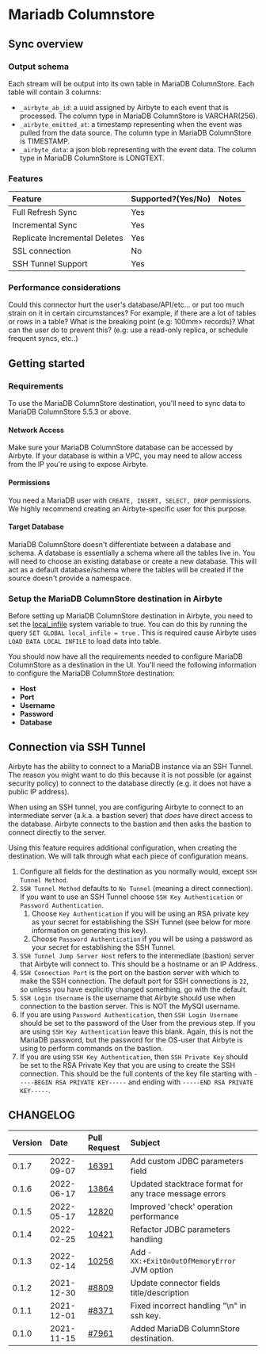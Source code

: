 # Mariadb Columnstore

## Sync overview

### Output schema

Each stream will be output into its own table in MariaDB ColumnStore. Each table will contain 3
columns:

- `_airbyte_ab_id`: a uuid assigned by Airbyte to each event that is processed. The column type in
  MariaDB ColumnStore is VARCHAR(256).
- `_airbyte_emitted_at`: a timestamp representing when the event was pulled from the data source.
  The column type in MariaDB ColumnStore is TIMESTAMP.
- `_airbyte_data`: a json blob representing with the event data. The column type in MariaDB
  ColumnStore is LONGTEXT.

### Features

| Feature                       | Supported?(Yes/No) | Notes |
| :---------------------------- | :----------------- | :---- |
| Full Refresh Sync             | Yes                |       |
| Incremental Sync              | Yes                |       |
| Replicate Incremental Deletes | Yes                |       |
| SSL connection                | No                 |       |
| SSH Tunnel Support            | Yes                |       |

### Performance considerations

Could this connector hurt the user's database/API/etc... or put too much strain on it in certain
circumstances? For example, if there are a lot of tables or rows in a table? What is the breaking
point (e.g: 100mm&gt; records)? What can the user do to prevent this? (e.g: use a read-only replica,
or schedule frequent syncs, etc..)

## Getting started

### Requirements

To use the MariaDB ColumnStore destination, you'll need to sync data to MariaDB ColumnStore 5.5.3 or
above.

#### Network Access

Make sure your MariaDB ColumnStore database can be accessed by Airbyte. If your database is within a
VPC, you may need to allow access from the IP you're using to expose Airbyte.

#### **Permissions**

You need a MariaDB user with `CREATE, INSERT, SELECT, DROP` permissions. We highly recommend
creating an Airbyte-specific user for this purpose.

#### Target Database

MariaDB ColumnStore doesn't differentiate between a database and schema. A database is essentially a
schema where all the tables live in. You will need to choose an existing database or create a new
database. This will act as a default database/schema where the tables will be created if the source
doesn't provide a namespace.

### Setup the MariaDB ColumnStore destination in Airbyte

Before setting up MariaDB ColumnStore destination in Airbyte, you need to set the
[local_infile](https://mariadb.com/kb/en/server-system-variables/#local_infile) system variable to
true. You can do this by running the query `SET GLOBAL local_infile = true` . This is required cause
Airbyte uses `LOAD DATA LOCAL INFILE` to load data into table.

You should now have all the requirements needed to configure MariaDB ColumnStore as a destination in
the UI. You'll need the following information to configure the MariaDB ColumnStore destination:

- **Host**
- **Port**
- **Username**
- **Password**
- **Database**

## Connection via SSH Tunnel

Airbyte has the ability to connect to a MariaDB instance via an SSH Tunnel. The reason you might
want to do this because it is not possible \(or against security policy\) to connect to the database
directly \(e.g. it does not have a public IP address\).

When using an SSH tunnel, you are configuring Airbyte to connect to an intermediate server \(a.k.a.
a bastion sever\) that _does_ have direct access to the database. Airbyte connects to the bastion
and then asks the bastion to connect directly to the server.

Using this feature requires additional configuration, when creating the destination. We will talk
through what each piece of configuration means.

1. Configure all fields for the destination as you normally would, except `SSH Tunnel Method`.
2. `SSH Tunnel Method` defaults to `No Tunnel` \(meaning a direct connection\). If you want to use
   an SSH Tunnel choose `SSH Key Authentication` or `Password Authentication`.
   1. Choose `Key Authentication` if you will be using an RSA private key as your secret for
      establishing the SSH Tunnel \(see below for more information on generating this key\).
   2. Choose `Password Authentication` if you will be using a password as your secret for
      establishing the SSH Tunnel.
3. `SSH Tunnel Jump Server Host` refers to the intermediate \(bastion\) server that Airbyte will
   connect to. This should be a hostname or an IP Address.
4. `SSH Connection Port` is the port on the bastion server with which to make the SSH connection.
   The default port for SSH connections is `22`, so unless you have explicitly changed something, go
   with the default.
5. `SSH Login Username` is the username that Airbyte should use when connection to the bastion
   server. This is NOT the MySQl username.
6. If you are using `Password Authentication`, then `SSH Login Username` should be set to the
   password of the User from the previous step. If you are using `SSH Key Authentication` leave this
   blank. Again, this is not the MariaDB password, but the password for the OS-user that Airbyte is
   using to perform commands on the bastion.
7. If you are using `SSH Key Authentication`, then `SSH Private Key` should be set to the RSA
   Private Key that you are using to create the SSH connection. This should be the full contents of
   the key file starting with `-----BEGIN RSA PRIVATE KEY-----` and ending with
   `-----END RSA PRIVATE KEY-----`.

## CHANGELOG

| Version | Date       | Pull Request                                             | Subject                                                |
| :------ | :--------- | :------------------------------------------------------- | :----------------------------------------------------- |
| 0.1.7   | 2022-09-07 | [16391](https://github.com/airbytehq/airbyte/pull/16391) | Add custom JDBC parameters field                       |
| 0.1.6   | 2022-06-17 | [13864](https://github.com/airbytehq/airbyte/pull/13864) | Updated stacktrace format for any trace message errors |
| 0.1.5   | 2022-05-17 | [12820](https://github.com/airbytehq/airbyte/pull/12820) | Improved 'check' operation performance                 |
| 0.1.4   | 2022-02-25 | [10421](https://github.com/airbytehq/airbyte/pull/10421) | Refactor JDBC parameters handling                      |
| 0.1.3   | 2022-02-14 | [10256](https://github.com/airbytehq/airbyte/pull/10256) | Add `-XX:+ExitOnOutOfMemoryError` JVM option           |
| 0.1.2   | 2021-12-30 | [\#8809](https://github.com/airbytehq/airbyte/pull/8809) | Update connector fields title/description              |
| 0.1.1   | 2021-12-01 | [\#8371](https://github.com/airbytehq/airbyte/pull/8371) | Fixed incorrect handling "\n" in ssh key.              |
| 0.1.0   | 2021-11-15 | [\#7961](https://github.com/airbytehq/airbyte/pull/7961) | Added MariaDB ColumnStore destination.                 |
